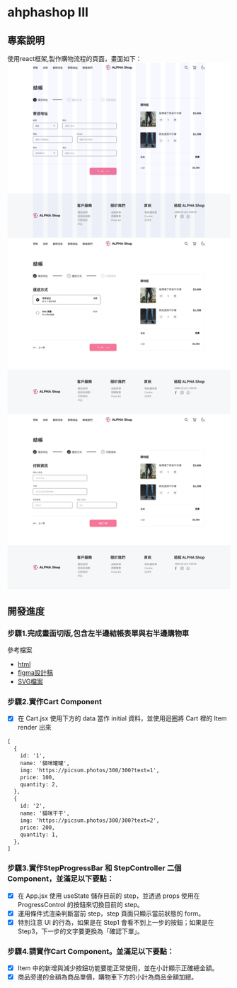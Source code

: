 # ahphashop III

## 專案說明
使用react框架,製作購物流程的頁面，畫面如下：
![購物步驟1](https://github.com/shineni1031/alphashopIII/blob/main/src/assets/ALPHA%20Shop%20-%20Address.png)  
![購物步驟2](https://github.com/shineni1031/alphashopIII/blob/main/src/assets/ALPHA%20Shop%20-%20Shipping.png)
![購物步驟3](https://github.com/shineni1031/alphashopIII/blob/main/src/assets/ALPHA%20Shop%20-%20Checkout.png)

## 開發進度
### 步驟1.完成畫面切版,包含左半邊結帳表單與右半邊購物車  
參考檔案
- [html](https://github.com/erase2004/ALPHA-Shop)
- [figma設計稿](https://www.figma.com/file/ST88T0TqGp9C3gSJFKjhJt/(archived)--Capstone-ALPHACast)
- [SVG檔案](https://github.com/ALPHACamp/alpha-shop/tree/main/public/icons)

### 步驟2.實作Cart Component
- [x] 在 Cart.jsx 使用下方的 data 當作 initial 資料，並使用迴圈將 Cart 裡的 Item render 出來
```
[
  {
    id: '1',
    name: '貓咪罐罐',
    img: 'https://picsum.photos/300/300?text=1',
    price: 100,
    quantity: 2,
  },
  {
    id: '2',
    name: '貓咪干干',
    img: 'https://picsum.photos/300/300?text=2',
    price: 200,
    quantity: 1,
  },
]
```
### 步驟3.實作StepProgressBar 和 StepController 二個 Component，並滿足以下要點：
- [x] 在 App.jsx 使用 useState 儲存目前的 step，並透過 props 使用在 ProgressControl 的按鈕來切換目前的 step。  
- [x] 運用條件式渲染判斷當前 step，step 頁面只顯示當前狀態的 form。  
- [x] 特別注意 UI 的行為，如果是在 Step1 會看不到上一步的按鈕；如果是在 Step3，下一步的文字要更換為「確認下單」。  

### 步驟4.請實作Cart Component。並滿足以下要點：
- [x] Item 中的新增與減少按鈕功能要能正常使用，並在小計顯示正確總金額。
- [x] 商品旁邊的金額為商品單價，購物車下方的小計為商品金額加總。
